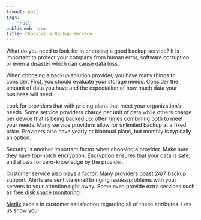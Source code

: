 ```yaml
---
layout: post
tags: 
  - "null"
published: true
title: Choosing a Backup Service
---
```




What do you need to look for in choosing a good backup service?  It is important to protect your company from human error, software corruption or even a disaster which can cause data loss.
 
When choosing a backup solution provider, you have many things to consider.  First, you should evaluate your storage needs.  Consider the amount of data you have and the expectation of how much data your business will need.  
 
Look for providers that with pricing plans that meet your organization’s needs.  Some service providers charge per unit of data while others charge per device that is being backed up; often times combining both to meet your needs. Many service providers allow for unlimited backup at a fixed price.  Providers also have yearly or biannual plans, but monthly is typically an option.
 
Security is another important factor when choosing a provider.  Make sure they have top-notch encryption.  [Encryption](http://blog.metiix.com/2015/11/05/file-encryption/ "Metiix File Encryption") ensures that your data is safe, and allows for zero-knowledge by the provider.
 
Customer service also plays a factor.  Many providers boast 24/7 backup support.  Alerts are sent via email bringing issues/problems with your servers to your attention right away.  Some even provide extra services such as [free disk space monitoring](http://www.metiix.com/drift "Metiix Drift - Free Disk Space Monitoring").   
 
[Metiix](http://www.metiix.com/ "Metiix Backup Service Provider") excels in customer satisfaction regarding all of these attributes.  Lets us show you!
